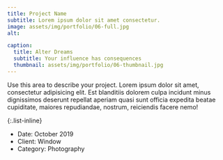 ```yaml
---
title: Project Name
subtitle: Lorem ipsum dolor sit amet consectetur.
image: assets/img/portfolio/06-full.jpg
alt: 

caption:
  title: Alter Dreams
  subtitle: Your influence has consequences
  thumbnail: assets/img/portfolio/06-thumbnail.jpg
---
```

Use this area to describe your project. Lorem ipsum dolor sit amet, consectetur adipisicing elit. Est blanditiis dolorem culpa incidunt minus dignissimos deserunt repellat aperiam quasi sunt officia expedita beatae cupiditate, maiores repudiandae, nostrum, reiciendis facere nemo!

{:.list-inline}
- Date: October 2019
- Client: Window
- Category: Photography

